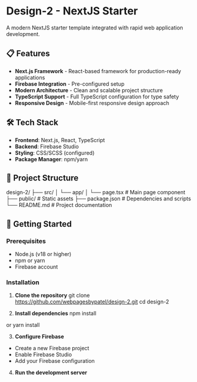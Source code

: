 # Design-2 -   NextJS Starter

A modern NextJS starter template integrated with  rapid web application development.


## 📋 Features

- **Next.js Framework** - React-based framework for production-ready applications
- **Firebase Integration** - Pre-configured   setup
- **Modern Architecture** - Clean and scalable project structure
- **TypeScript Support** - Full TypeScript configuration for type safety
- **Responsive Design** - Mobile-first responsive design approach

## 🛠️ Tech Stack

- **Frontend**: Next.js, React, TypeScript
- **Backend**: Firebase Studio
- **Styling**: CSS/SCSS (configured)
- **Package Manager**: npm/yarn

## 📁 Project Structure

design-2/
├── src/
│ └── app/
│ └── page.tsx # Main page component
├── public/ # Static assets
├── package.json # Dependencies and scripts
└── README.md # Project documentation
 

## 🚀 Getting Started

### Prerequisites

- Node.js (v18 or higher)
- npm or yarn
- Firebase account

### Installation

1. **Clone the repository**
git clone https://github.com/webpagesbypatel/design-2.git
cd design-2

 
2. **Install dependencies**
npm install

or
yarn install

 

3. **Configure Firebase**
- Create a new Firebase project
- Enable Firebase Studio
- Add your Firebase configuration

4. **Run the development server**
